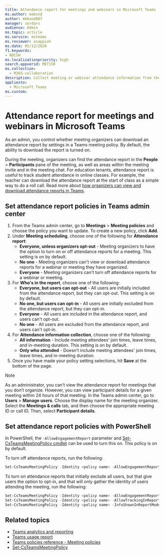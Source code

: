```yaml
---
title: Attendance report for meetings and webinars in Microsoft Teams
ms.author: mabond
author: mkbond007
manager: serdars
audience: Admin
ms.topic: article
ms.service: msteams
ms.reviewer: asappiah
ms.date: 05/12/2020
f1.keywords:
- NOCSH
ms.localizationpriority: high
search.appverid: MET150
ms.collection: 
  - M365-collaboration
description: Collect meeting or webinar attendance information from the attendance report in Microsoft Teams. The attendance report shows join times, leave times, and in-meeting duration by attendee.
appliesto: 
  - Microsoft Teams
ms.custom: 
---
```

# Attendance report for meetings and webinars in Microsoft Teams

As an admin, you control whether meeting organizers can download an attendance report by settings in a Teams meeting policy. By default, the ability to download the report is turned on.

During the meeting, organizers can find the attendance report in the **People** > **Participants** pane of the meeting, as well as areas within the meeting invite and in the meeting chat. For education tenants, attendance report is useful to track student attendance in online classes. For example, the teacher can download the attendance report at the start of class as a simple way to do a roll call. Read more about [how organizers can view and download attendance reports in Teams](https://support.microsoft.com/office/ae7cf170-530c-47d3-84c1-3aedac74d310).

## Set attendance report policies in Teams admin center

1. From the Teams admin center, go to **Meetings** > **Meeting policies** and choose the policy you want to update. To create a new policy, click **Add**.
1. Under **Meeting scheduling**, choose one of the following for **Attendance report**:
    - **Everyone, unless organizers opt-out** - Meeting organizers to have the option to turn on or off attendance reports for a meeting. This setting is on by default.
    - **No one** - Meeting organizers can't view or download attendance reports for a webinar or meeting they have organized.
    - **Everyone** - Meeting organizers can't turn off attendance reports for a webinar or meeting.
1. For **Who's in the report**, choose one of the following:
    - **Everyone, but users can opt-out** - All users are initially included from the attendance report, but they can opt-out. This setting is on by default.
    - **No one, but users can opt-in** - All users are initially excluded from the attendance report, but they can opt-in.
    - **Everyone** - All users are included in the attendance report, and users can't opt-out.
    - **No one** - All users are excluded from the attendance report, and users can't opt-in.
1. For **Attendance information collection**, choose one of the following:
    - **All information** - Include meeting attendees' join times, leave times, and in-meeting duration. This setting is on by default.
    - **Only who attended** - Doesn't include meeting attendees' join times, leave times, and in-meeting duration.
1. Once you have made your policy setting selections, hit **Save** at the bottom of the page.

> [!NOTE]
> As an administrator, you can’t view the attendance report for meetings that you don’t organize. However, you can view participant details for a given meeting within 24 hours of that meeting. In the Teams admin center, go to **Users** > **Manage users**. Choose the display name for the meeting organizer. Select the **Meetings & calls** tab, and then choose the appropriate meeting ID or call ID. Then, select **Participant details**.

## Set attendance report policies with PowerShell

In PowerShell, the `-AllowEngagementReport` parameter and [Set-CsTeamsMeetingPolicy cmdlet](/powershell/module/skype/set-csteamsmeetingpolicy) can be used to turn this on. This policy is on by default.

To turn off attendance reports, run the following:

```powershell
Set-CsTeamsMeetingPolicy -Identity <policy name> -AllowEngagementReport Disabled
```

To turn on attendance reports that initially exclude all users, but that give users the option to opt-in, and that will only gather the identity of users attending the meeting, run the following:

```powershell
Set-CsTeamsMeetingPolicy -Identity <policy name> -AllowEngagementReport ForceEnabled
Set-CsTeamsMeetingPolicy -Identity <policy name> -AllowTrackingInReport DisabledUserOverride
Set-CsTeamsMeetingPolicy -Identity <policy name> -InfoShownInReportMode identityOnly
```

## Related topics

- [Teams analytics and reporting](teams-reporting-reference.md)
- [Teams usage report](teams-usage-report.md)
- [Teams policies reference - Meeting policies](../settings-policies-reference.md#meeting-policies)
- [Set-CsTeamsMeetingPolicy](/powershell/module/skype/set-csteamsmeetingpolicy)
